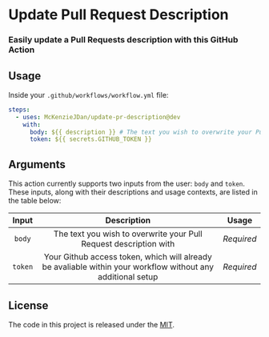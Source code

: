 # Update Pull Request Description

### Easily update a Pull Requests description with this GitHub Action

## Usage

Inside your `.github/workflows/workflow.yml` file:

```yaml
steps:
  - uses: McKenzieJDan/update-pr-description@dev
    with:
      body: ${{ description }} # The text you wish to overwrite your Pull Request description with, can be a variable or a string
      token: ${{ secrets.GITHUB_TOKEN }}
```

## Arguments

This action currently supports two inputs from the user: `body` and `token`. These inputs, along with their descriptions and usage contexts, are listed in the table below:

|  Input  |                                                 Description                                                 |   Usage    |
| :-----: | :---------------------------------------------------------------------------------------------------------: | :--------: |
| `body`  |                      The text you wish to overwrite your Pull Request description with                      | _Required_ |
| `token` | Your Github access token, which will already be avaliable within your workflow without any additional setup | _Required_ |

## License

The code in this project is released under the [MIT](license).

